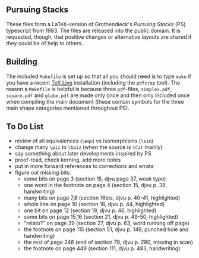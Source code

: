 Pursuing Stacks
---------------

These files form a LaTeX-version of Grothendieck's _Pursuing Stacks_
(PS) typescript from 1983. The files are released into the public
domain. It is requested, though, that positive changes or alternative
layouts are shared if they could be of help to others.

Building
--------

The included `Makefile` is set up so that all you should need is to
type `make` if you have a recent
[TeX Live](https://www.tug.org/texlive/) installation (including the
`pdfcrop` tool). The reason a `Makefile` is helpful is because three
`pdf`-files, `simplex.pdf`, `square.pdf` and `globe.pdf` are made only
once and then only included once when compiling the main document
(these contain symbols for the three main shape categories mentioned
throughout PS).

To Do List
----------

- review of all equivalences (`\equ`) vs isomorphisms (`\sim`)
- change many `\piz` to `\bpiz` (when the source is `\Cat` mainly)
- say something about later developments inspired by PS
- proof-read, check kerning, add more notes
- put in more forward references to corrections and errata
- figure out missing bits:
  * some bits on page 3 (section 15, djvu page 37, weak type)
  * one word in the footnote on page 4 (section 15, djvu p. 38, handwriting)
  * many bits on page 7,8 (section 16bis, djvu p. 40-41, highlighted)
  * whole line on page 10 (section 18, djvu p. 44, highlighted)
  * one bit on page 12 (section 19, djvu p. 46, highlighted)
  * some bits on page 15,16 (section 21, djvu p. 49-50, highlighted)
  * "relato?" on page 29 (section 27, djvu p. 63, word running off page)
  * the footnote on page 115 (section 51, djvu p. 149, punched hole and handwriting)
  * the rest of page 246 (end of section 78, djvu p. 280, missing in scan)
  * the footnote on page 449 (section 111, djvu p. 483, handwriting)
